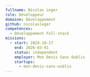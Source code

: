 ```yaml
---
fullname: Nicolas Leger
role: Développeur
domaine: Développement
github: nicolasleger
competences:
  - Développement Full-stack
missions:
  - start: 2024-10-17
    end: 2026-03-01
    status: independent
    employer: Mon Devis Sans Oublis
    startups:
      - mon-devis-sans-oublis
---
```

